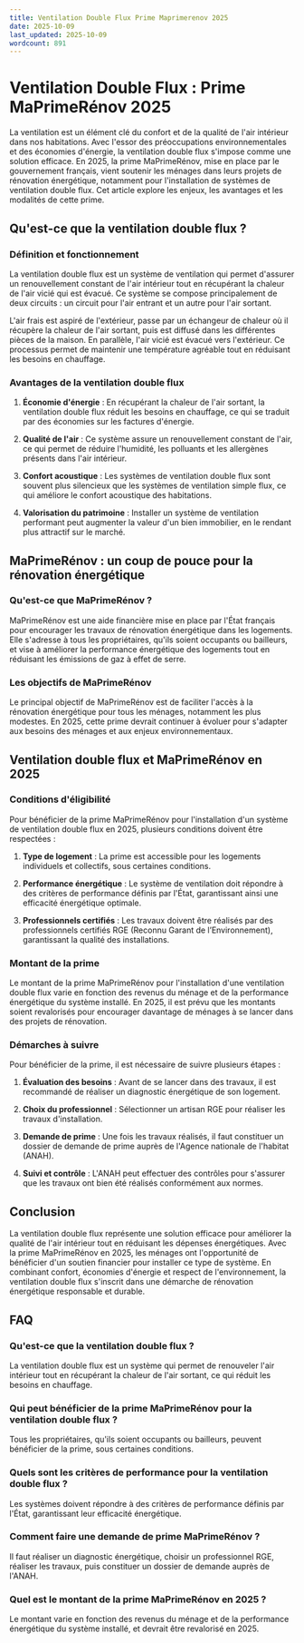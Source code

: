 ```yaml
---
title: Ventilation Double Flux Prime Maprimerenov 2025
date: 2025-10-09
last_updated: 2025-10-09
wordcount: 891
---
```


# Ventilation Double Flux : Prime MaPrimeRénov 2025

La ventilation est un élément clé du confort et de la qualité de l'air intérieur dans nos habitations. Avec l'essor des préoccupations environnementales et des économies d'énergie, la ventilation double flux s'impose comme une solution efficace. En 2025, la prime MaPrimeRénov, mise en place par le gouvernement français, vient soutenir les ménages dans leurs projets de rénovation énergétique, notamment pour l'installation de systèmes de ventilation double flux. Cet article explore les enjeux, les avantages et les modalités de cette prime.

## Qu'est-ce que la ventilation double flux ?

### Définition et fonctionnement

La ventilation double flux est un système de ventilation qui permet d'assurer un renouvellement constant de l'air intérieur tout en récupérant la chaleur de l'air vicié qui est évacué. Ce système se compose principalement de deux circuits : un circuit pour l'air entrant et un autre pour l'air sortant. 

L'air frais est aspiré de l'extérieur, passe par un échangeur de chaleur où il récupère la chaleur de l'air sortant, puis est diffusé dans les différentes pièces de la maison. En parallèle, l'air vicié est évacué vers l'extérieur. Ce processus permet de maintenir une température agréable tout en réduisant les besoins en chauffage.

### Avantages de la ventilation double flux

1. **Économie d'énergie** : En récupérant la chaleur de l'air sortant, la ventilation double flux réduit les besoins en chauffage, ce qui se traduit par des économies sur les factures d'énergie.
   
2. **Qualité de l'air** : Ce système assure un renouvellement constant de l'air, ce qui permet de réduire l'humidité, les polluants et les allergènes présents dans l'air intérieur.

3. **Confort acoustique** : Les systèmes de ventilation double flux sont souvent plus silencieux que les systèmes de ventilation simple flux, ce qui améliore le confort acoustique des habitations.

4. **Valorisation du patrimoine** : Installer un système de ventilation performant peut augmenter la valeur d'un bien immobilier, en le rendant plus attractif sur le marché.

## MaPrimeRénov : un coup de pouce pour la rénovation énergétique

### Qu'est-ce que MaPrimeRénov ?

MaPrimeRénov est une aide financière mise en place par l'État français pour encourager les travaux de rénovation énergétique dans les logements. Elle s'adresse à tous les propriétaires, qu'ils soient occupants ou bailleurs, et vise à améliorer la performance énergétique des logements tout en réduisant les émissions de gaz à effet de serre.

### Les objectifs de MaPrimeRénov

Le principal objectif de MaPrimeRénov est de faciliter l'accès à la rénovation énergétique pour tous les ménages, notamment les plus modestes. En 2025, cette prime devrait continuer à évoluer pour s'adapter aux besoins des ménages et aux enjeux environnementaux.

## Ventilation double flux et MaPrimeRénov en 2025

### Conditions d'éligibilité

Pour bénéficier de la prime MaPrimeRénov pour l'installation d'un système de ventilation double flux en 2025, plusieurs conditions doivent être respectées :

1. **Type de logement** : La prime est accessible pour les logements individuels et collectifs, sous certaines conditions.

2. **Performance énergétique** : Le système de ventilation doit répondre à des critères de performance définis par l'État, garantissant ainsi une efficacité énergétique optimale.

3. **Professionnels certifiés** : Les travaux doivent être réalisés par des professionnels certifiés RGE (Reconnu Garant de l’Environnement), garantissant la qualité des installations.

### Montant de la prime

Le montant de la prime MaPrimeRénov pour l'installation d'une ventilation double flux varie en fonction des revenus du ménage et de la performance énergétique du système installé. En 2025, il est prévu que les montants soient revalorisés pour encourager davantage de ménages à se lancer dans des projets de rénovation.

### Démarches à suivre

Pour bénéficier de la prime, il est nécessaire de suivre plusieurs étapes :

1. **Évaluation des besoins** : Avant de se lancer dans des travaux, il est recommandé de réaliser un diagnostic énergétique de son logement.

2. **Choix du professionnel** : Sélectionner un artisan RGE pour réaliser les travaux d'installation.

3. **Demande de prime** : Une fois les travaux réalisés, il faut constituer un dossier de demande de prime auprès de l'Agence nationale de l'habitat (ANAH).

4. **Suivi et contrôle** : L'ANAH peut effectuer des contrôles pour s'assurer que les travaux ont bien été réalisés conformément aux normes.

## Conclusion

La ventilation double flux représente une solution efficace pour améliorer la qualité de l'air intérieur tout en réduisant les dépenses énergétiques. Avec la prime MaPrimeRénov en 2025, les ménages ont l'opportunité de bénéficier d'un soutien financier pour installer ce type de système. En combinant confort, économies d'énergie et respect de l'environnement, la ventilation double flux s'inscrit dans une démarche de rénovation énergétique responsable et durable.

## FAQ

### Qu'est-ce que la ventilation double flux ?

La ventilation double flux est un système qui permet de renouveler l'air intérieur tout en récupérant la chaleur de l'air sortant, ce qui réduit les besoins en chauffage.

### Qui peut bénéficier de la prime MaPrimeRénov pour la ventilation double flux ?

Tous les propriétaires, qu'ils soient occupants ou bailleurs, peuvent bénéficier de la prime, sous certaines conditions.

### Quels sont les critères de performance pour la ventilation double flux ?

Les systèmes doivent répondre à des critères de performance définis par l'État, garantissant leur efficacité énergétique.

### Comment faire une demande de prime MaPrimeRénov ?

Il faut réaliser un diagnostic énergétique, choisir un professionnel RGE, réaliser les travaux, puis constituer un dossier de demande auprès de l'ANAH.

### Quel est le montant de la prime MaPrimeRénov en 2025 ?

Le montant varie en fonction des revenus du ménage et de la performance énergétique du système installé, et devrait être revalorisé en 2025.